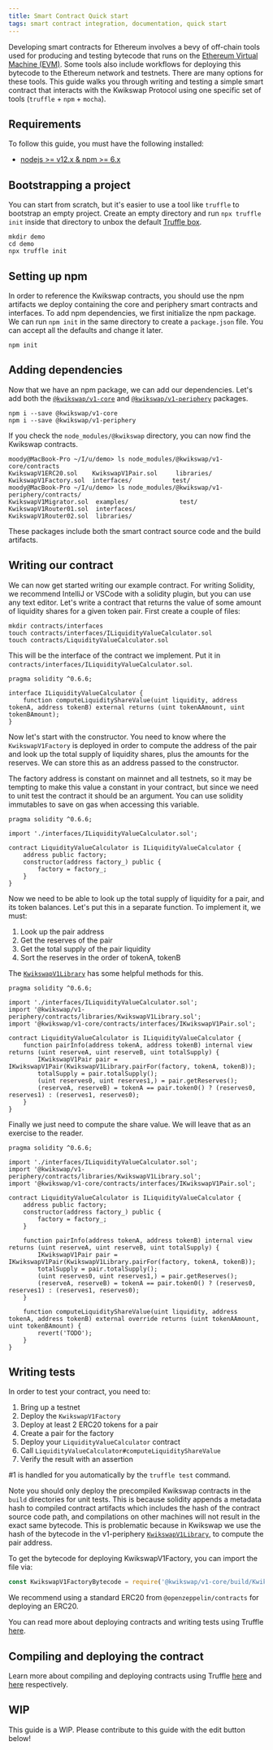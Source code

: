```yaml
---
title: Smart Contract Quick start
tags: smart contract integration, documentation, quick start
---
```


Developing smart contracts for Ethereum involves a bevy of off-chain tools used for producing and testing bytecode 
that runs on the [Ethereum Virtual Machine (EVM)](https://eth.wiki/en/concepts/evm/ethereum-virtual-machine-(evm)-awesome-list).
Some tools also include workflows for deploying this bytecode to the Ethereum network and testnets.
There are many options for these tools. This guide walks you through writing and testing a simple smart contract that
interacts with the Kwikswap Protocol using one specific set of tools (`truffle` + `npm` + `mocha`).

## Requirements

To follow this guide, you must have the following installed:

- [nodejs >= v12.x & npm >= 6.x](https://nodejs.org/en/)

## Bootstrapping a project

You can start from scratch, but it's easier to use a tool like `truffle` to bootstrap an empty project. 
Create an empty directory and run `npx truffle init` inside that directory to unbox the default 
[Truffle box](https://www.trufflesuite.com/boxes).

```shell script
mkdir demo
cd demo
npx truffle init
```

## Setting up npm

In order to reference the Kwikswap contracts, you should use the npm artifacts we deploy containing the core and
periphery smart contracts and interfaces. To add npm dependencies, we first initialize the npm package. 
We can run `npm init` in the same directory to create a `package.json` file. You can accept all the defaults and
change it later.

```shell script
npm init
```

## Adding dependencies

Now that we have an npm package, we can add our dependencies. Let's add both the 
[`@kwikswap/v1-core`](https://www.npmjs.com/package/@kwikswap/v1-core) and 
[`@kwikswap/v1-periphery`](https://www.npmjs.com/package/@kwikswap/v1-periphery) packages.

```shell script
npm i --save @kwikswap/v1-core
npm i --save @kwikswap/v1-periphery
```

If you check the `node_modules/@kwikswap` directory, you can now find the Kwikswap contracts. 

```shell script
moody@MacBook-Pro ~/I/u/demo> ls node_modules/@kwikswap/v1-core/contracts
KwikswapV1ERC20.sol    KwikswapV1Pair.sol     libraries/
KwikswapV1Factory.sol  interfaces/           test/
moody@MacBook-Pro ~/I/u/demo> ls node_modules/@kwikswap/v1-periphery/contracts/
KwikswapV1Migrator.sol  examples/              test/
KwikswapV1Router01.sol  interfaces/
KwikswapV1Router02.sol  libraries/
```

These packages include both the smart contract source code and the build artifacts.

## Writing our contract

We can now get started writing our example contract. 
For writing Solidity, we recommend IntelliJ or VSCode with a solidity plugin, but you can use any text editor.
Let's write a contract that returns the value of some amount of liquidity shares for a given token pair. 
First create a couple of files:

```shell script
mkdir contracts/interfaces
touch contracts/interfaces/ILiquidityValueCalculator.sol
touch contracts/LiquidityValueCalculator.sol
``` 

This will be the interface of the contract we implement. Put it in `contracts/interfaces/ILiquidityValueCalculator.sol`.

```solidity
pragma solidity ^0.6.6;

interface ILiquidityValueCalculator {
    function computeLiquidityShareValue(uint liquidity, address tokenA, address tokenB) external returns (uint tokenAAmount, uint tokenBAmount);
}
```

Now let's start with the constructor. You need to know where the `KwikswapV1Factory` is deployed in order to compute the
address of the pair and look up the total supply of liquidity shares, plus the amounts for the reserves. 
We can store this as an address passed to the constructor.

The factory address is constant on mainnet and all testnets, so it may be tempting to make this value a constant in your contract,
but since we need to unit test the contract it should be an argument. You can use solidity immutables to save on gas
when accessing this variable.

```solidity
pragma solidity ^0.6.6;

import './interfaces/ILiquidityValueCalculator.sol';

contract LiquidityValueCalculator is ILiquidityValueCalculator {
    address public factory;
    constructor(address factory_) public {
        factory = factory_;
    }
}
```

Now we need to be able to look up the total supply of liquidity for a pair, and its token balances. 
Let's put this in a separate function. To implement it, we must:

1. Look up the pair address
2. Get the reserves of the pair
3. Get the total supply of the pair liquidity
4. Sort the reserves in the order of tokenA, tokenB 

The [`KwikswapV1Library`](/docs/v1/smart-contracts/library/) has some helpful methods for this.

```solidity
pragma solidity ^0.6.6;

import './interfaces/ILiquidityValueCalculator.sol';
import '@kwikswap/v1-periphery/contracts/libraries/KwikswapV1Library.sol';
import '@kwikswap/v1-core/contracts/interfaces/IKwikswapV1Pair.sol';

contract LiquidityValueCalculator is ILiquidityValueCalculator {
    function pairInfo(address tokenA, address tokenB) internal view returns (uint reserveA, uint reserveB, uint totalSupply) {
        IKwikswapV1Pair pair = IKwikswapV1Pair(KwikswapV1Library.pairFor(factory, tokenA, tokenB));
        totalSupply = pair.totalSupply();
        (uint reserves0, uint reserves1,) = pair.getReserves();
        (reserveA, reserveB) = tokenA == pair.token0() ? (reserves0, reserves1) : (reserves1, reserves0);
    } 
}
```

Finally we just need to compute the share value. We will leave that as an exercise to the reader.

```solidity
pragma solidity ^0.6.6;

import './interfaces/ILiquidityValueCalculator.sol';
import '@kwikswap/v1-periphery/contracts/libraries/KwikswapV1Library.sol';
import '@kwikswap/v1-core/contracts/interfaces/IKwikswapV1Pair.sol';

contract LiquidityValueCalculator is ILiquidityValueCalculator {
    address public factory;
    constructor(address factory_) public {
        factory = factory_;
    }

    function pairInfo(address tokenA, address tokenB) internal view returns (uint reserveA, uint reserveB, uint totalSupply) {
        IKwikswapV1Pair pair = IKwikswapV1Pair(KwikswapV1Library.pairFor(factory, tokenA, tokenB));
        totalSupply = pair.totalSupply();
        (uint reserves0, uint reserves1,) = pair.getReserves();
        (reserveA, reserveB) = tokenA == pair.token0() ? (reserves0, reserves1) : (reserves1, reserves0);
    }
 
    function computeLiquidityShareValue(uint liquidity, address tokenA, address tokenB) external override returns (uint tokenAAmount, uint tokenBAmount) {
        revert('TODO');
    }
}
``` 

## Writing tests

In order to test your contract, you need to:

1. Bring up a testnet
2. Deploy the `KwikswapV1Factory`
3. Deploy at least 2 ERC20 tokens for a pair
4. Create a pair for the factory
5. Deploy your `LiquidityValueCalculator` contract
6. Call `LiquidityValueCalculator#computeLiquidityShareValue`
7. Verify the result with an assertion

\#1 is handled for you automatically by the `truffle test` command.

Note you should only deploy the precompiled Kwikswap contracts in the `build` directories for unit tests. 
This is because solidity appends a metadata hash to compiled contract artifacts which includes the hash of the contract
source code path, and compilations on other machines will not result in the exact same bytecode.
This is problematic because in Kwikswap we use the hash of the bytecode in the v1-periphery
[`KwikswapV1Library`](https://github.com/Kwikswap/Kwikswap-V1-Periphery/blob/master/contracts/libraries/KwikswapV1Library.sol#L24),
to compute the pair address.

To get the bytecode for deploying KwikswapV1Factory, you can import the file via:

```javascript
const KwikswapV1FactoryBytecode = require('@kwikswap/v1-core/build/KwikswapV1Factory.json').bytecode
```

We recommend using a standard ERC20 from `@openzeppelin/contracts` for deploying an ERC20.

You can read more about deploying contracts and writing tests using Truffle 
[here](https://www.trufflesuite.com/docs/truffle/testing/writing-tests-in-javascript).

## Compiling and deploying the contract

Learn more about compiling and deploying contracts using Truffle 
[here](https://www.trufflesuite.com/docs/truffle/getting-started/compiling-contracts) and
[here](https://www.trufflesuite.com/docs/truffle/getting-started/running-migrations) respectively.

## WIP

This guide is a WIP. Please contribute to this guide with the edit button below!
